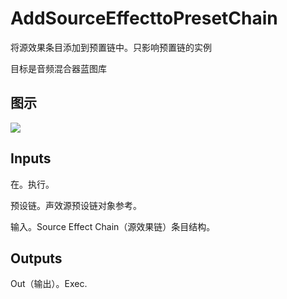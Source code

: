 # AddSourceEffecttoPresetChain

将源效果条目添加到预置链中。只影响预置链的实例

目标是音频混合器蓝图库

## 图示

![]($-20221218-18033465.png)

## Inputs

在。执行。

预设链。声效源预设链对象参考。

输入。Source Effect Chain（源效果链）条目结构。 

## Outputs

Out（输出）。Exec.
